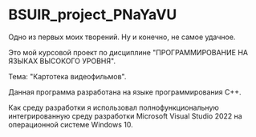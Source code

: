 # BSUIR_project_PNaYaVU
Одно из первых моих творений. Ну и конечно, не самое удачное.

Это мой курсовой проект по дисциплине "ПРОГРАММИРОВАНИЕ НА ЯЗЫКАХ ВЫСОКОГО УРОВНЯ".

Тема: "Картотека видеофильмов".

Данная программа разработана на языке программирования C++.

Как среду разработки я использовал полнофункциональную интегрированную среду разработки Microsoft Visual Studio 2022 на операционной системе Windows 10.
